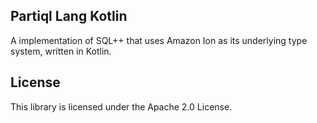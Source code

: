 ## Partiql Lang Kotlin

A implementation of SQL++ that uses Amazon Ion as its underlying type system, written in Kotlin.

## License

This library is licensed under the Apache 2.0 License. 
